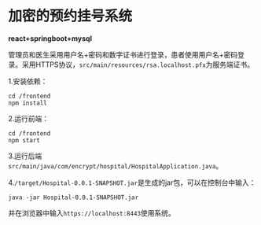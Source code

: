 # 加密的预约挂号系统

**react+springboot+mysql**

管理员和医生采用用户名+密码和数字证书进行登录，患者使用用户名+密码登录。采用HTTPS协议，`src/main/resources/rsa.localhost.pfx`为服务端证书。

1.安装依赖：
```
cd /frontend
npm install
```
2.运行前端：
```
cd /frontend
npm start
```
3.运行后端`src/main/java/com/encrypt/hospital/HospitalApplication.java`。

4.`/target/Hospital-0.0.1-SNAPSHOT.jar`是生成的jar包，可以在控制台中输入：
```
java -jar Hospital-0.0.1-SNAPSHOT.jar
```
并在浏览器中输入`https://localhost:8443`使用系统。
